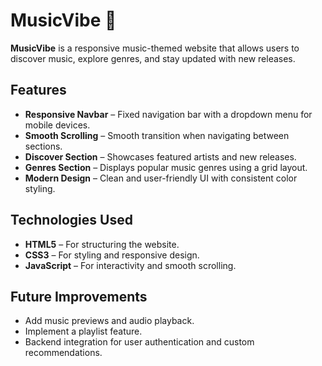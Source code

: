 # MusicVibe 🎵  
**MusicVibe** is a responsive music-themed website that allows users to discover music, explore genres, and stay updated with new releases.  

## Features  
- **Responsive Navbar** – Fixed navigation bar with a dropdown menu for mobile devices.
- **Smooth Scrolling** – Smooth transition when navigating between sections.  
- **Discover Section** – Showcases featured artists and new releases.  
- **Genres Section** – Displays popular music genres using a grid layout.  
- **Modern Design** – Clean and user-friendly UI with consistent color styling.  

## Technologies Used  
- **HTML5** – For structuring the website.  
- **CSS3** – For styling and responsive design.  
- **JavaScript** – For interactivity and smooth scrolling.

## Future Improvements
- Add music previews and audio playback.
- Implement a playlist feature.
- Backend integration for user authentication and custom recommendations.

